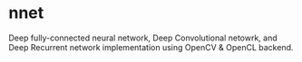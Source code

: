 # nnet
 Deep fully-connected neural network, Deep Convolutional netowrk, and Deep Recurrent network implementation using OpenCV &amp; OpenCL backend.
